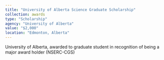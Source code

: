 ```yaml
---
title: "University of Alberta Science Graduate Scholarship"
collection: awards
type: "Scholarship"
agency: "University of Alberta"
value: "$2,000"
location: "Edmonton, Alberta"
---
```

University of Alberta, awarded to graduate student in recognition of being a major award holder (NSERC-CGS)